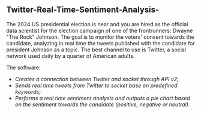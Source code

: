 ## Twitter-Real-Time-Sentiment-Analysis-
 

The 2024 US presidential election is near and you are hired as the official data scientist for the election campaign of one of the frontrunners: Dwayne "The Rock" Johnson.
The goal is to monitor the voters' consent towards the candidate, analyzing in real time the tweets published with the candidate for president Johnson as a topic.
The best channel to use is Twitter, a social network used daily by a quarter of American adults.

The software:

* _Creates a connection between Twitter and socket through API v2;_
* _Sends real time tweets from Twitter to socket base on predefined keywords;_
* _Performs a real time sentiment analysis and outputs a pie chart based on the sentiment towards the candidate (positive, negative or neutral)._
